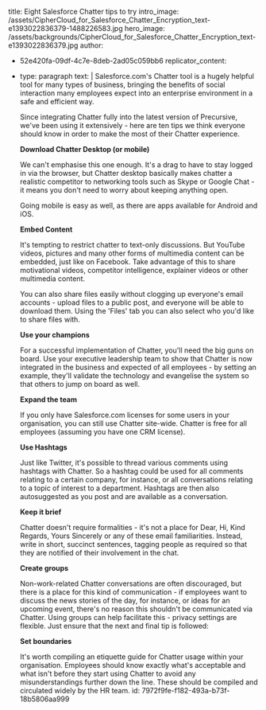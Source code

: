 title: Eight Salesforce Chatter tips to try
intro_image: /assets/CipherCloud_for_Salesforce_Chatter_Encryption_text-e1393022836379-1488226583.jpg
hero_image: /assets/backgrounds/CipherCloud_for_Salesforce_Chatter_Encryption_text-e1393022836379.jpg
author:
  - 52e420fa-09df-4c7e-8deb-2ad05c059bb6
replicator_content:
  - 
    type: paragraph
    text: |
      Salesforce.com's Chatter tool is a hugely helpful tool for many types of business, bringing the benefits of social interaction many employees expect into an enterprise environment in a safe and efficient way.
      
      Since integrating Chatter fully into the latest version of Precursive, we've been using it extensively - here are ten tips we think everyone should know in order to make the most of their Chatter experience.
      
      <strong>Download Chatter Desktop (or mobile)</strong>
      
      We can't emphasise this one enough. It's a drag to have to stay logged in via the browser, but Chatter desktop basically makes chatter a realistic competitor to networking tools such as Skype or Google Chat - it means you don't need to worry about keeping anything open.
      
      Going mobile is easy as well, as there are apps available for Android and iOS.
      
      <strong>Embed Content</strong>
      
      It's tempting to restrict chatter to text-only discussions. But YouTube videos, pictures and many other forms of multimedia content can be embedded, just like on Facebook. Take advantage of this to share motivational videos, competitor intelligence, explainer videos or other multimedia content.
      
      You can also share files easily without clogging up everyone's email accounts - upload files to a public post, and everyone will be able to download them. Using the 'Files' tab you can also select who you'd like to share files with.
      
      <strong>Use your champions</strong>
      
      For a successful implementation of Chatter, you'll need the big guns on board. Use your executive leadership team to show that Chatter is now integrated in the business and expected of all employees - by setting an example, they'll validate the technology and evangelise the system so that others to jump on board as well.
      
      <strong>Expand the team</strong>
      
      If you only have Salesforce.com licenses for some users in your organisation, you can still use Chatter site-wide. Chatter is free for all employees (assuming you have one CRM license).
      
      <strong>Use Hashtags</strong>
      
      Just like Twitter, it's possible to thread various comments using hashtags with Chatter. So a hashtag could be used for all comments relating to a certain company, for instance, or all conversations relating to a topic of interest to a department. Hashtags are then also autosuggested as you post and are available as a conversation.
      
      <strong>Keep it brief</strong>
      
      Chatter doesn't require formalities - it's not a place for Dear, Hi, Kind Regards, Yours Sincerely or any of these email familiarities. Instead, write in short, succinct sentences, tagging people as required so that they are notified of their involvement in the chat.
      
      <strong>Create groups</strong>
      
      Non-work-related Chatter conversations are often discouraged, but there is a place for this kind of communication - if employees want to discuss the news stories of the day, for instance, or ideas for an upcoming event, there's no reason this shouldn't be communicated via Chatter. Using groups can help facilitate this - privacy settings are flexible. Just ensure that the next and final tip is followed:
      
      <strong>Set boundaries</strong>
      
      It's worth compiling an etiquette guide for Chatter usage within your organisation. Employees should know exactly what's acceptable and what isn't before they start using Chatter to avoid any misunderstandings further down the line. These should be compiled and circulated widely by the HR team.
id: 7972f9fe-f182-493a-b73f-18b5806aa999
